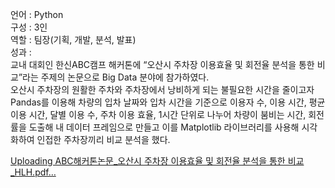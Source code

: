 언어 : Python <br>
구성 : 3인 <br>
역할 : 팀장(기획, 개발, 분석, 발표) <br>
성과 : <br>
교내 대회인 한신ABC캠프 해커톤에 “오산시 주차장 이용효율 및 회전율 분석을 통한 비교”라는 주제의 논문으로 Big Data 분야에 참가하였다. <br>
오산시 주차장의 원활한 주차와 주차장에서 낭비하게 되는 불필요한 시간을 줄이고자 Pandas를 이용해 차량의 입차 날짜와 입차 시간을 기준으로 이용자 수, 이용 시간, 평균 이용 시간, 달별 이용 수, 주차 이용 효율, 1시간 단위로 나누어 차량이 붐비는 시간, 회전률을 도출해 내 데이터 프레임으로 만들고 이를 Matplotlib 라이브러리를 사용해 시각화하여 인접한 주차장끼리 비교 분석을 했다.

[Uploading ABC해커톤논문_오산시 주차장 이용효율 및 회전율 분석을 통한 비교_HLH.pdf…]()
